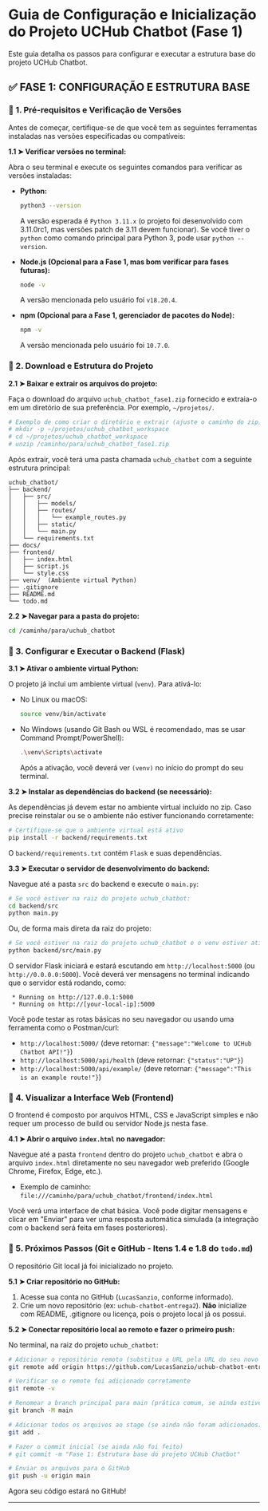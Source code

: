 # Guia de Configuração e Inicialização do Projeto UCHub Chatbot (Fase 1)

Este guia detalha os passos para configurar e executar a estrutura base do projeto UCHub Chatbot.

## ✅ FASE 1: CONFIGURAÇÃO E ESTRUTURA BASE

### 🔹 1. Pré-requisitos e Verificação de Versões

Antes de começar, certifique-se de que você tem as seguintes ferramentas instaladas nas versões especificadas ou compatíveis:

**1.1 ➤ Verificar versões no terminal:**

Abra o seu terminal e execute os seguintes comandos para verificar as versões instaladas:

*   **Python:**

    ```bash
    python3 --version
    ```

    A versão esperada é `Python 3.11.x` (o projeto foi desenvolvido com 3.11.0rc1, mas versões patch de 3.11 devem funcionar). Se você tiver o `python` como comando principal para Python 3, pode usar `python --version`.

*   **Node.js (Opcional para a Fase 1, mas bom verificar para fases futuras):**

    ```bash
    node -v
    ```

    A versão mencionada pelo usuário foi `v18.20.4`.

*   **npm (Opcional para a Fase 1, gerenciador de pacotes do Node):**

    ```bash
    npm -v
    ```

    A versão mencionada pelo usuário foi `10.7.0`.

### 🔹 2. Download e Estrutura do Projeto

**2.1 ➤ Baixar e extrair os arquivos do projeto:**

Faça o download do arquivo `uchub_chatbot_fase1.zip` fornecido e extraia-o em um diretório de sua preferência. Por exemplo, `~/projetos/`.

```bash
# Exemplo de como criar o diretório e extrair (ajuste o caminho do zip)
# mkdir -p ~/projetos/uchub_chatbot_workspace
# cd ~/projetos/uchub_chatbot_workspace
# unzip /caminho/para/uchub_chatbot_fase1.zip
```

Após extrair, você terá uma pasta chamada `uchub_chatbot` com a seguinte estrutura principal:

```
uchub_chatbot/
├── backend/
│   ├── src/
│   │   ├── models/
│   │   ├── routes/
│   │   │   └── example_routes.py
│   │   ├── static/
│   │   └── main.py
│   └── requirements.txt
├── docs/
├── frontend/
│   ├── index.html
│   ├── script.js
│   └── style.css
├── venv/  (Ambiente virtual Python)
├── .gitignore
├── README.md
└── todo.md
```

**2.2 ➤ Navegar para a pasta do projeto:**

```bash
cd /caminho/para/uchub_chatbot
```

### 🔹 3. Configurar e Executar o Backend (Flask)

**3.1 ➤ Ativar o ambiente virtual Python:**

O projeto já inclui um ambiente virtual (`venv`). Para ativá-lo:

*   No Linux ou macOS:

    ```bash
    source venv/bin/activate
    ```

*   No Windows (usando Git Bash ou WSL é recomendado, mas se usar Command Prompt/PowerShell):

    ```bash
    .\venv\Scripts\activate
    ```

    Após a ativação, você deverá ver `(venv)` no início do prompt do seu terminal.

**3.2 ➤ Instalar as dependências do backend (se necessário):**

As dependências já devem estar no ambiente virtual incluído no zip. Caso precise reinstalar ou se o ambiente não estiver funcionando corretamente:

```bash
# Certifique-se que o ambiente virtual está ativo
pip install -r backend/requirements.txt
```

O `backend/requirements.txt` contém `Flask` e suas dependências.

**3.3 ➤ Executar o servidor de desenvolvimento do backend:**

Navegue até a pasta `src` do backend e execute o `main.py`:

```bash
# Se você estiver na raiz do projeto uchub_chatbot:
cd backend/src
python main.py
```

Ou, de forma mais direta da raiz do projeto:

```bash
# Se você estiver na raiz do projeto uchub_chatbot e o venv estiver ativo:
python backend/src/main.py
```

O servidor Flask iniciará e estará escutando em `http://localhost:5000` (ou `http://0.0.0.0:5000`). Você deverá ver mensagens no terminal indicando que o servidor está rodando, como:

```
 * Running on http://127.0.0.1:5000
 * Running on http://[your-local-ip]:5000
```

Você pode testar as rotas básicas no seu navegador ou usando uma ferramenta como o Postman/curl:
*   `http://localhost:5000/` (deve retornar: `{"message":"Welcome to UCHub Chatbot API!"}`)
*   `http://localhost:5000/api/health` (deve retornar: `{"status":"UP"}`)
*   `http://localhost:5000/api/example/` (deve retornar: `{"message":"This is an example route!"}`)

### 🔹 4. Visualizar a Interface Web (Frontend)

O frontend é composto por arquivos HTML, CSS e JavaScript simples e não requer um processo de build ou servidor Node.js nesta fase.

**4.1 ➤ Abrir o arquivo `index.html` no navegador:**

Navegue até a pasta `frontend` dentro do projeto `uchub_chatbot` e abra o arquivo `index.html` diretamente no seu navegador web preferido (Google Chrome, Firefox, Edge, etc.).

*   Exemplo de caminho: `file:///caminho/para/uchub_chatbot/frontend/index.html`

Você verá uma interface de chat básica. Você pode digitar mensagens e clicar em "Enviar" para ver uma resposta automática simulada (a integração com o backend será feita em fases posteriores).

### 🔹 5. Próximos Passos (Git e GitHub - Itens 1.4 e 1.8 do `todo.md`)

O repositório Git local já foi inicializado no projeto.

**5.1 ➤ Criar repositório no GitHub:**

1.  Acesse sua conta no GitHub (`LucasSanzio`, conforme informado).
2.  Crie um novo repositório (ex: `uchub-chatbot-entrega2`). **Não** inicialize com README, .gitignore ou licença, pois o projeto local já os possui.

**5.2 ➤ Conectar repositório local ao remoto e fazer o primeiro push:**

No terminal, na raiz do projeto `uchub_chatbot`:

```bash
# Adicionar o repositório remoto (substitua a URL pela URL do seu novo repositório no GitHub)
git remote add origin https://github.com/LucasSanzio/uchub-chatbot-entrega2.git

# Verificar se o remote foi adicionado corretamente
git remote -v

# Renomear a branch principal para main (prática comum, se ainda estiver como master)
git branch -M main

# Adicionar todos os arquivos ao stage (se ainda não foram adicionados)
git add .

# Fazer o commit inicial (se ainda não foi feito)
# git commit -m "Fase 1: Estrutura base do projeto UCHub Chatbot"

# Enviar os arquivos para o GitHub
git push -u origin main
```

Agora seu código estará no GitHub!

---
